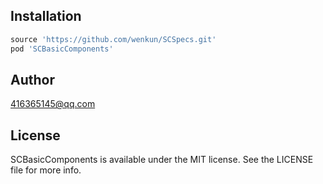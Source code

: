 
## Installation

```ruby
source 'https://github.com/wenkun/SCSpecs.git'
pod 'SCBasicComponents'
```

## Author

416365145@qq.com

## License

SCBasicComponents is available under the MIT license. See the LICENSE file for more info.



